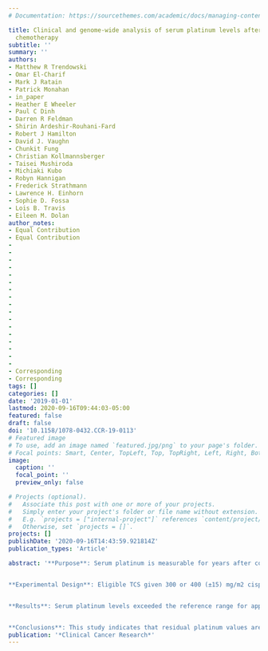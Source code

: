 ```yaml
---
# Documentation: https://sourcethemes.com/academic/docs/managing-content/

title: Clinical and genome-wide analysis of serum platinum levels after cisplatin-based
  chemotherapy
subtitle: ''
summary: ''
authors:
- Matthew R Trendowski
- Omar El-Charif
- Mark J Ratain
- Patrick Monahan
- in_paper
- Heather E Wheeler
- Paul C Dinh
- Darren R Feldman
- Shirin Ardeshir-Rouhani-Fard
- Robert J Hamilton
- David J. Vaughn
- Chunkit Fung
- Christian Kollmannsberger
- Taisei Mushiroda
- Michiaki Kubo
- Robyn Hannigan
- Frederick Strathmann
- Lawrence H. Einhorn
- Sophie D. Fossa
- Lois B. Travis
- Eileen M. Dolan
author_notes:
- Equal Contribution
- Equal Contribution
-
-
-
-
-
-
-
-
-
-
-
-
-
-
-
-
-
- Corresponding
- Corresponding
tags: []
categories: []
date: '2019-01-01'
lastmod: 2020-09-16T09:44:03-05:00
featured: false
draft: false
doi: '10.1158/1078-0432.CCR-19-0113'
# Featured image
# To use, add an image named `featured.jpg/png` to your page's folder.
# Focal points: Smart, Center, TopLeft, Top, TopRight, Left, Right, BottomLeft, Bottom, BottomRight.
image:
  caption: ''
  focal_point: ''
  preview_only: false

# Projects (optional).
#   Associate this post with one or more of your projects.
#   Simply enter your project's folder or file name without extension.
#   E.g. `projects = ["internal-project"]` references `content/project/deep-learning/index.md`.
#   Otherwise, set `projects = []`.
projects: []
publishDate: '2020-09-16T14:43:59.921814Z'
publication_types: 'Article'

abstract: '**Purpose**: Serum platinum is measurable for years after completion of cisplatin-based chemotherapy (CBC). We report the largest investigation of serum platinum levels to date of 1,010 testicular cancer survivors (TCS) assessed 1–35 years after CBC and evaluate genetic contributions to these levels.


**Experimental Design**: Eligible TCS given 300 or 400 (±15) mg/m2 cisplatin underwent extensive audiometric testing, clinical examination, completed questionnaires, and had crude serum platinum levels measured. Associations between serum platinum and various risk factors and toxicities were assessed after fitting a biexponential model adjusted for follow-up time and cumulative cisplatin dose. A genome-wide association study (GWAS) was performed using the serum platinum residuals of the dose and time-adjusted model.


**Results**: Serum platinum levels exceeded the reference range for approximately 31 years, with a strong inverse relationship with creatinine clearance at follow-up (age-adjusted P = 2.13 × 10−3). We observed a significant, positive association between residual platinum values and luteinizing hormone (age-adjusted P = 6.58 × 10−3). Patients with high residual platinum levels experienced greater Raynaud phenomenon than those with medium or low levels (age-adjusted ORhigh/low = 1.46; P = 0.04), as well as a higher likelihood of developing tinnitus (age-adjusted ORhigh/low = 1.68, P = 0.07). GWAS identified one single-nucleotide polymorphism (SNP) meeting genome-wide significance, rs1377817 (P = 4.6 × 10−8, a SNP intronic to MYH14).


**Conclusions**: This study indicates that residual platinum values are correlated with several cisplatin-related toxicities. One genetic variant is associated with these levels.'
publication: '*Clinical Cancer Research*'
---
```


<script type='text/javascript' src='https://d1bxh8uas1mnw7.cloudfront.net/assets/embed.js'></script>
<div class='altmetric-embed' data-badge-type='medium-donut' data-badge-details='right' data-doi='10.1158/1078-0432.CCR-19-0113'></div>

